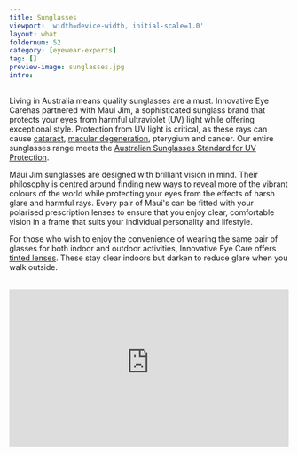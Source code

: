 ```yaml
---
title: Sunglasses
viewport: 'width=device-width, initial-scale=1.0'
layout: what
foldernum: 52
category: [eyewear-experts]
tag: []
preview-image: sunglasses.jpg
intro: 
---
```


<div class="employee-heading">
<p><p>Living in Australia means quality sunglasses are a must. Innovative Eye Carehas partnered with Maui Jim, a sophisticated sunglass brand that protects your eyes from harmful ultraviolet (UV) light while offering exceptional style. Protection from UV light is critical, as these rays can cause <a href="http://innovativeeyecare.com.au/what-we-do/cataract">cataract</a>, <a href="http://innovativeeyecare.com.au/what-we-do/macular-degeneration">macular degeneration</a>, pterygium and cancer. Our entire sunglasses range meets the <a href="https://www.arpansa.gov.au/understanding-radiation/radiation-sources/more-radiation-sources/sun-protection-sunglasses#australian-standards-for-sunglasses">Australian Sunglasses Standard for UV Protection</a>.</p>
</div>

Maui Jim sunglasses are designed with brilliant vision in mind. Their philosophy is centred around finding new ways to reveal more of the vibrant colours of the world while protecting your eyes from the effects of harsh glare and harmful rays. Every pair of Maui's can be fitted with your polarised prescription lenses to ensure that you enjoy clear, comfortable vision in a frame that suits your individual personality and lifestyle.

For those who wish to enjoy the convenience of wearing the same pair of glasses for both indoor and outdoor activities, Innovative Eye Care offers [tinted lenses](/what-we-do/glasses). These stay clear indoors but darken to reduce glare when you walk outside.

<br>

<div class="myWrapper" style="position: relative; padding-bottom: 56.25%; height: 0;"><iframe frameborder="0" type="text/html" src="https://2689-2347.captiv8online.com/animations/embed/one/polarised-lenses-car?player_width=100%&player_height=100%&site_company_language=34&autostart=false" width="100%" height="100%" style="position:absolute;top:0;left:0;width:100%;height:100%;"></iframe></div>

